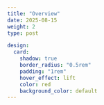 ```yaml
---
title: "Overview"
date: 2025-08-15
weight: 2
type: post

design:
  card:
    shadow: true
    border_radius: "0.5rem"
    padding: "1rem"
    hover_effect: lift
    color: red
    background_color: default
---
```


